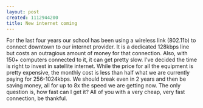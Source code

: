 ```yaml
--- 
layout: post
created: 1112944200
title: New internet coming
---
```

For the last four years our school has been using a wireless link (802.11b) to connect downtown to our internet provider.  It is a dedicated 128kbps line but costs an outragious amount of money for that connection.  Also, with 150+ computers connected to it, it can get pretty slow.  I've decided the time is right to invest in satellite internet.  While the price for all the equipment is pretty expensive, the monthly cost is less than half what we are currently paying for 256-1024kbps.  We should break even in 2 years and then be saving money, all for up to 8x the speed we are getting now.  The only question is, how fast can I get it?  All of you with a very cheap, very fast connection, be thankful.
